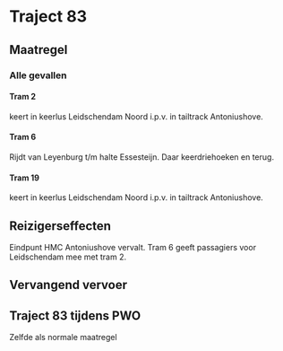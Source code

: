 # Traject 83
## Maatregel
### Alle gevallen

#### Tram 2
keert in keerlus Leidschendam Noord i.p.v. in tailtrack Antoniushove.

#### Tram 6
Rijdt van Leyenburg t/m halte Essesteijn. Daar keerdriehoeken en terug.

#### Tram 19
keert in keerlus Leidschendam Noord i.p.v. in tailtrack Antoniushove.

## Reizigerseffecten
Eindpunt HMC Antoniushove vervalt.
Tram 6 geeft passagiers voor Leidschendam mee met tram 2.

## Vervangend vervoer

## Traject 83 tijdens PWO
Zelfde als normale maatregel
